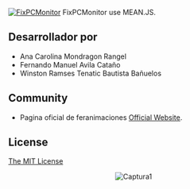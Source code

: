 [![FixPCMonitor](http://feranimaciones.esy.es/fixpcmonitor/logobig.png)](http://www.feranimaciones.esy.es/)
FixPCMonitor use MEAN.JS.
## Desarrollador por

* Ana Carolina Mondragon Rangel
* Fernando Manuel Avila Cataño
* Winston Ramses Tenatic Bautista Bañuelos

## Community
* Pagina oficial de feranimaciones [Official Website](feranimaciones.esy.es/).
## License
[The MIT License](LICENSE.md)

<p align="center">
<img src="http://feranimaciones.esy.es/fixpcmonitor/pn.png" alt="Captura1"/>
</p>
